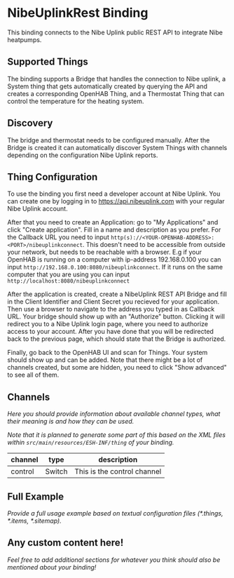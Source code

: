# NibeUplinkRest Binding

This binding connects to the Nibe Uplink public REST API to integrate Nibe heatpumps.



## Supported Things

The binding supports a Bridge that handles the connection to Nibe uplink, a System thing that gets
automatically created by querying the API and creates a corresponding OpenHAB Thing, and a Thermostat
Thing that can control the temperature for the heating system.

## Discovery

The bridge and thermostat needs to be configured manually. After the Bridge is created it can automatically
discover System Things with channels depending on the configuration Nibe Uplink reports.

## Thing Configuration

To use the binding you first need a developer account at Nibe Uplink.
You can create one by logging in to https://api.nibeuplink.com with your regular
Nibe Uplink account.

After that you need to create an Application: go to "My Applications" and click "Create application".
Fill in a name and description as you prefer. For the Callback URL you need to input 
`http(s)://<YOUR-OPENHAB-ADDRESS>:<PORT>/nibeuplinkconnect`. This doesn't need to be accessible from
outside your network, but needs to be reachable with a browser. E.g if your OpenHAB is running on a computer
with ip-address 192.168.0.100 you can input `http://192.168.0.100:8080/nibeuplinkconnect`. If it runs on the same
computer that you are using you can input `http://localhost:8080/nibeuplinkconnect`

After the application is created, create a NibeUplink REST API Bridge and fill in the Client Identifier and
Client Secret you recieved for your application. Then use a browser to navigate to the address you typed in as
Callback URL. Your bridge should show up with an "Authorize" button. Clicking it will redirect you to a Nibe Uplink
login page, where you need to authorize access to your account. After you have done that you will be redirected back
to the previous page, which should state that the Bridge is authorized.

Finally, go back to the OpenHAB UI and scan for Things. Your system should show up and can be added.
Note that there might be a lot of channels created, but some are hidden, you need to click "Show advanced" to see all
of them.

## Channels

_Here you should provide information about available channel types, what their meaning is and how they can be used._

_Note that it is planned to generate some part of this based on the XML files within ```src/main/resources/ESH-INF/thing``` of your binding._

| channel  | type   | description                  |
|----------|--------|------------------------------|
| control  | Switch | This is the control channel  |

## Full Example

_Provide a full usage example based on textual configuration files (*.things, *.items, *.sitemap)._

## Any custom content here!

_Feel free to add additional sections for whatever you think should also be mentioned about your binding!_
